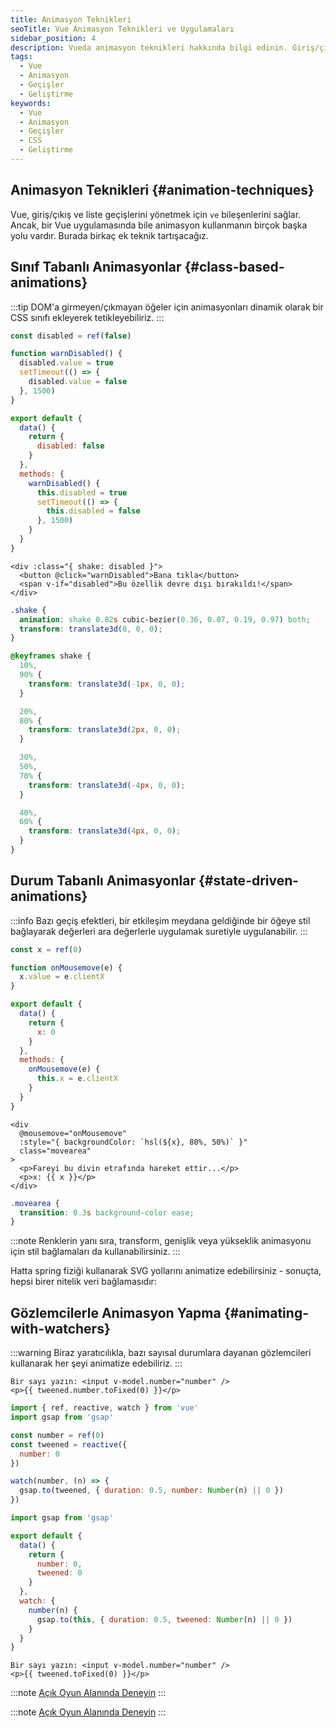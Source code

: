 ```yaml
---
title: Animasyon Teknikleri
seoTitle: Vue Animasyon Teknikleri ve Uygulamaları
sidebar_position: 4
description: Vueda animasyon teknikleri hakkında bilgi edinin. Giriş/çıkış animasyonları, sınıf tabanlı ve durum tabanlı animasyonların nasıl uygulanacağını öğrenin.
tags: 
  - Vue
  - Animasyon
  - Geçişler
  - Geliştirme
keywords: 
  - Vue
  - Animasyon
  - Geçişler
  - CSS
  - Geliştirme
---
```

## Animasyon Teknikleri {#animation-techniques}

Vue, giriş/çıkış ve liste geçişlerini yönetmek için `` ve `` bileşenlerini sağlar. Ancak, bir Vue uygulamasında bile animasyon kullanmanın birçok başka yolu vardır. Burada birkaç ek teknik tartışacağız.

## Sınıf Tabanlı Animasyonlar {#class-based-animations}

:::tip
DOM'a girmeyen/çıkmayan öğeler için animasyonları dinamik olarak bir CSS sınıfı ekleyerek tetikleyebiliriz.
:::



```js
const disabled = ref(false)

function warnDisabled() {
  disabled.value = true
  setTimeout(() => {
    disabled.value = false
  }, 1500)
}
```




```js
export default {
  data() {
    return {
      disabled: false
    }
  },
  methods: {
    warnDisabled() {
      this.disabled = true
      setTimeout(() => {
        this.disabled = false
      }, 1500)
    }
  }
}
```



```vue-html
<div :class="{ shake: disabled }">
  <button @click="warnDisabled">Bana tıkla</button>
  <span v-if="disabled">Bu özellik devre dışı bırakıldı!</span>
</div>
```

```css
.shake {
  animation: shake 0.82s cubic-bezier(0.36, 0.07, 0.19, 0.97) both;
  transform: translate3d(0, 0, 0);
}

@keyframes shake {
  10%,
  90% {
    transform: translate3d(-1px, 0, 0);
  }

  20%,
  80% {
    transform: translate3d(2px, 0, 0);
  }

  30%,
  50%,
  70% {
    transform: translate3d(-4px, 0, 0);
  }

  40%,
  60% {
    transform: translate3d(4px, 0, 0);
  }
}
```



## Durum Tabanlı Animasyonlar {#state-driven-animations}

:::info
Bazı geçiş efektleri, bir etkileşim meydana geldiğinde bir öğeye stil bağlayarak değerleri ara değerlerle uygulamak suretiyle uygulanabilir.
:::



```js
const x = ref(0)

function onMousemove(e) {
  x.value = e.clientX
}
```




```js
export default {
  data() {
    return {
      x: 0
    }
  },
  methods: {
    onMousemove(e) {
      this.x = e.clientX
    }
  }
}
```



```vue-html
<div
  @mousemove="onMousemove"
  :style="{ backgroundColor: `hsl(${x}, 80%, 50%)` }"
  class="movearea"
>
  <p>Fareyi bu divin etrafında hareket ettir...</p>
  <p>x: {{ x }}</p>
</div>
```

```css
.movearea {
  transition: 0.3s background-color ease;
}
```



:::note
Renklerin yanı sıra, transform, genişlik veya yükseklik animasyonu için stil bağlamaları da kullanabilirsiniz.
:::

Hatta spring fiziği kullanarak SVG yollarını animatize edebilirsiniz - sonuçta, hepsi birer nitelik veri bağlamasıdır:



## Gözlemcilerle Animasyon Yapma {#animating-with-watchers}

:::warning
Biraz yaratıcılıkla, bazı sayısal durumlara dayanan gözlemcileri kullanarak her şeyi animatize edebiliriz.
:::

```vue-html
Bir sayı yazın: <input v-model.number="number" />
<p>{{ tweened.number.toFixed(0) }}</p>
```



```js
import { ref, reactive, watch } from 'vue'
import gsap from 'gsap'

const number = ref(0)
const tweened = reactive({
  number: 0
})

watch(number, (n) => {
  gsap.to(tweened, { duration: 0.5, number: Number(n) || 0 })
})
```




```js
import gsap from 'gsap'

export default {
  data() {
    return {
      number: 0,
      tweened: 0
    }
  },
  watch: {
    number(n) {
      gsap.to(this, { duration: 0.5, tweened: Number(n) || 0 })
    }
  }
}
```

```vue-html
Bir sayı yazın: <input v-model.number="number" />
<p>{{ tweened.toFixed(0) }}</p>
```







:::note
[Açık Oyun Alanında Deneyin](https://play.vuejs.org/#eNpNUstygzAM/BWNLyEzBDKd6YWSdHrpsacefSGgJG7xY7BImhL+vTKv9ILllXYlr+jEm3PJpUWRidyXjXIEHql1e2mUdrYh6KDBY8yfoiR1wRiuBZVn6OHYWA0r5q6W2pMv3ISHkBPSlNZ4AtPqAzawC2LRdj3DdEU0WA34qB910sBUnsFWmp6LpRmaRo9UHMLIrGG3h4EBQ/OEbDRpxjx51TYFKWtYKHmOF9WP4Qzs+x22EDoA9NLwmaejC/x+vhBqVxeEfAPIK3WBsi6830lRobZSDDjA580hFIt8roxrCS4bbSuskxFmzhhIAenEy92id1CnzZzfd91szETmZ72rH6zYOej7PA3rYXrKE3GUp//m5KunWx3C5CE6enS0hjZXVKczZXCwdfWyoF79YgZPqBliJ9iGSUTEYlzuRrO9X94a/lUGNTklvBTZvAMpwhYCIMWZyPksTVvjvk9JaXUacq9sSlujFJPnvej/AElH3FQ=)
:::




:::note
[Açık Oyun Alanında Deneyin](https://play.vuejs.org/#eNpNUctugzAQ/JWVLyESj6hSL5Sm6qXHnnr0xYENuAXbwus8Svj3GlxIJEvendHMvgb2bkx6cshyVtiyl4b2XMnO6J6gtsLAsdcdbKZwwxVXeJmpCo/CtQQDVwCVIBFtQwzQI7leLRmAct0B+xx28YLQGVFh5aGAjNM3zvRZUNnkizhII7V6w9xTSjqiRtoYBqhcL0hq5c3S5/hu/blKbzfYwbh9LMWVf0W2zusTws60gnDK6OtqEMTaeSGVcQSnpNMVtmmAXzkLAWeQzarCQNkKaz1zkHWysPthWNryjX/IC1bRbgvjWGTG64rssbQqLF3bKUzvHmH6o1aUnFHWDeVw0G31sqJW/mIOT9h5KEw2m7CYhUsmnV/at9XKX3n24v+E5WxdNmfTbieAs4bI2DzLnDI/dVrqLpu4Nz+/a5GzZYls/AM3dcFx)
:::
